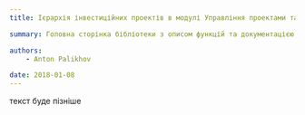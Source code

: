 ```yaml
---
title: Ієрархія інвестиційних проектів в модулі Управління проектами та облік по проектах в системі ERP з врахуванням особливостей інвестиційної програми 2019 року 

summary: Головна сторінка бібліотеки з описом функцій та документацією побудови.

authors:
    - Anton Palikhov

date: 2018-01-08
---
```



текст буде пізніше